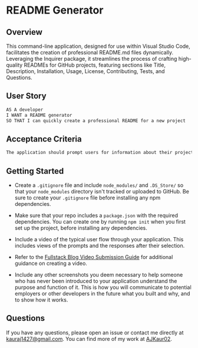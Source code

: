 # README Generator

## Overview

This command-line application, designed for use within Visual Studio Code, facilitates the creation of professional README.md files dynamically. Leveraging the Inquirer package, it streamlines the process of crafting high-quality READMEs for GitHub projects, featuring sections like Title, Description, Installation, Usage, License, Contributing, Tests, and Questions.

## User Story

```md
AS A developer
I WANT a README generator
SO THAT I can quickly create a professional README for a new project
```

## Acceptance Criteria

```md
The application should prompt users for information about their project repository and generate a high-quality README.md file accordingly, containing essential sections such as Title, Description, Installation, Usage, License, Contributing, Tests, and Questions.
```

## Getting Started

* Create a `.gitignore` file and include `node_modules/` and `.DS_Store/` so that your `node_modules` directory isn't tracked or uploaded to GitHub. Be sure to create your `.gitignore` file before installing any npm dependencies.

* Make sure that your repo includes a `package.json` with the required dependencies. You can create one by running `npm init` when you first set up the project, before installing any dependencies.

* Include a video of the typical user flow through your application. This includes views of the prompts and the responses after their selection.

* Refer to the [Fullstack Blog Video Submission Guide](https://coding-boot-camp.github.io/full-stack/computer-literacy/video-submission-guide) for additional guidance on creating a video.

* Include any other screenshots you deem necessary to help someone who has never been introduced to your application understand the purpose and function of it. This is how you will communicate to potential employers or other developers in the future what you built and why, and to show how it works.

## Questions
If you have any questions, please open an issue or contact me directly at kauraj1427@gmail.com. You can find more of my work at [AJKaur02](https://github.com/AJKaur02).